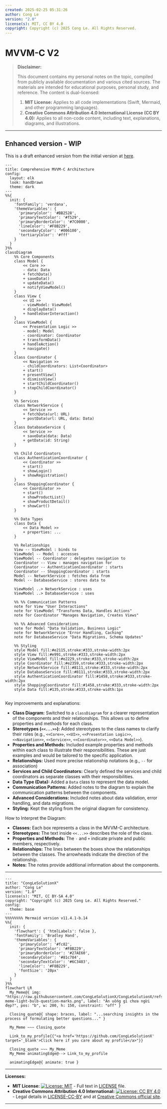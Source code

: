 ```yaml
---
created: 2025-02-25 05:31:26
author: Cong Le
version: "2.0"
license(s): MIT, CC BY 4.0
copyright: Copyright (c) 2025 Cong Le. All Rights Reserved.
---
```




# MVVM-C V2
> **Disclaimer:**
>
> This document contains my personal notes on the topic,
> compiled from publicly available documentation and various cited sources.
> The materials are intended for educational purposes, personal study, and reference.
> The content is dual-licensed:
> 1. **MIT License:** Applies to all code implementations (Swift, Mermaid, and other programming languages).
> 2. **Creative Commons Attribution 4.0 International License (CC BY 4.0):** Applies to all non-code content, including text, explanations, diagrams, and illustrations.
---

## Enhanced version - WIP

This is a draft enhanced version from the initial version at [here](./MVVM-C_V1.md).



```mermaid
---
title: Comprehensive MVVM-C Architecture
config:
  layout: elk
  look: handDrawn
  theme: dark
---
%%{
  init: {
    'fontFamily': 'verdana',
    'themeVariables': {
      'primaryColor': '#BB2528',
      'primaryTextColor': '#f529',
      'primaryBorderColor': '#7C0000',
      'lineColor': '#F8B229',
      'secondaryColor': '#006100',
      'tertiaryColor': '#fff'
    }
  }
}%%
classDiagram
    %% Core Components
    class Model {
        << Core >>
        - data: Data
        + fetchData()
        + saveData()
        + updateData()
        + notifyViewModel()
    }
    class View {
        << UI >>
        - viewModel: ViewModel
        + displayData()
        + handleUserInteraction()
    }
    class ViewModel {
        << Presentation Logic >>
        - model: Model
        - coordinator: Coordinator
        + transformData()
        + handleAction()
        + navigate()
    }
    class Coordinator {
        << Navigation >>
        - childCoordinators: List<Coordinator>
        + start()
        + presentView()
        + dismissView()
        + startChildCoordinator()
        + stopChildCoordinator()
    }

    %% Services
    class NetworkService {
        << Service >>
        + fetchData(url: URL)
        + postData(url: URL, data: Data)
    }
    class DatabaseService {
        << Service >>
        + saveData(data: Data)
        + getData(id: String)
    }

    %% Child Coordinators
    class AuthenticationCoordinator {
        << Coordinator >>
        + start()
        + showLogin()
        + showRegistration()
    }
    class ShoppingCoordinator {
        << Coordinator >>
        + start()
        + showProductList()
        + showProductDetail()
        + showCart()
    }

    %% Data Types
    class Data {
        << Data Model >>
        + properties: ...
    }

    %% Relationships
    View -- ViewModel : binds to
    ViewModel -- Model : accesses
    ViewModel -- Coordinator : delegates navigation to
    Coordinator -- View : manages navigation for
    Coordinator -- AuthenticationCoordinator : starts
    Coordinator -- ShoppingCoordinator : starts
    Model -- NetworkService : fetches data from
    Model -- DatabaseService : stores data to

    ViewModel ..> NetworkService : uses
    ViewModel ..> DatabaseService : uses

    %% %% Communication Patterns
    note for View "User Interactions"
    note for ViewModel "Transforms Data, Handles Actions"
    note for Coordinator "Manages Navigation, Creates Views"

    %% %% Advanced Considerations
    note for Model "Data Validation, Business Logic"
    note for NetworkService "Error Handling, Caching"
    note for DatabaseService "Data Migrations, Schema Updates"

    %% Styling
    style Model fill:#e2115,stroke:#333,stroke-width:2px
    style View fill:#e991,stroke:#333,stroke-width:2px
    style ViewModel fill:#e2229,stroke:#333,stroke-width:2px
    style Coordinator fill:#e2359,stroke:#333,stroke-width:2px
    style NetworkService fill:#8111,stroke:#333,stroke-width:2px
    style DatabaseService fill:#8111,stroke:#333,stroke-width:2px
    style AuthenticationCoordinator fill:#1458,stroke:#333,stroke-width:2px
    style ShoppingCoordinator fill:#1458,stroke:#333,stroke-width:2px
    style Data fill:#135,stroke:#333,stroke-width:1px
    
```

Key improvements and explanations:

*   **Class Diagram:**  Switched to a `classDiagram` for a clearer representation of the components and their relationships.  This allows us to define properties and methods for each class.
*   **Stereotypes (`<<...>>`):** Added stereotypes to the class names to clarify their roles (e.g., `<<Core>>`, `<<UI>>`, `<<Presentation Logic>>`, `<<Navigation>>`, `<<Service>>`, `<<Coordinator>>`, `<<Data Model>>`).
*   **Properties and Methods:** Included example properties and methods within each class to illustrate their responsibilities.  These are just examples and would be tailored to the specific application.
*   **Relationships:** Used more precise relationship notations (e.g., `--` for association)
*   **Services and Child Coordinators:** Clearly defined the services and child coordinators as separate classes with their responsibilities.
*   **Data Type (Data):**  Added a `Data` class to represent the data model.
*   **Communication Patterns:**  Added notes to the diagram to explain the communication patterns between the components.
*   **Advanced Considerations:**  Included notes about data validation, error handling, and data migrations.
*   **Styling:** Kept the styling from the original diagram for consistency.

How to Interpret the Diagram:

*   **Classes:** Each box represents a class in the MVVM-C architecture.
*   **Stereotypes:** The text inside `<<...>>` describes the role of the class.
*   **Properties and Methods:** The `-` and `+` indicate private and public members, respectively.
*   **Relationships:** The lines between the boxes show the relationships between the classes.  The arrowheads indicate the direction of the relationship.
*   **Notes:** The notes provide additional information about the components.


---

<!-- 
```mermaid
%% Current Mermaid version
info
```  -->


```mermaid
---
title: "CongLeSolutionX"
author: "Cong Le"
version: "1.0"
license(s): "MIT, CC BY-SA 4.0"
copyright: "Copyright (c) 2025 Cong Le. All Rights Reserved."
config:
  theme: base
---
%%%%%%%% Mermaid version v11.4.1-b.14
%%{
  init: {
    'flowchart': { 'htmlLabels': false },
    'fontFamily': 'Bradley Hand',
    'themeVariables': {
      'primaryColor': '#fc82',
      'primaryTextColor': '#F8B229',
      'primaryBorderColor': '#27AE60',
      'secondaryColor': '#81c784',
      'secondaryTextColor': '#6C3483',
      'lineColor': '#F8B229',
      'fontSize': '20px'
    }
  }
}%%
flowchart LR
  My_Meme@{ img: "https://raw.githubusercontent.com/CongLeSolutionX/CongLeSolutionX/refs/heads/main/assets/images/My-meme-light-bulb-question-marks.png", label: "Ăn uống gì chưa ngừi đẹp?", pos: "b", w: 200, h: 150, constraint: "off" }

  Closing_quote@{ shape: braces, label: "...searching insights in the process of formulating better questions..." }
    
  My_Meme ~~~ Closing_quote
    
  Link_to_my_profile{{"<a href='https://github.com/CongLeSolutionX' target='_blank'>Click here if you care about my profile</a>"}}

  Closing_quote ~~~ My_Meme
  My_Meme animatingEdge@--> Link_to_my_profile
  
  animatingEdge@{ animate: true }

```


---
**Licenses:**

- **MIT License:**  [![License: MIT](https://img.shields.io/badge/License-MIT-yellow.svg)](LICENSE) - Full text in [LICENSE](LICENSE) file.
- **Creative Commons Attribution 4.0 International:** [![License: CC BY 4.0](https://licensebuttons.net/l/by/4.0/88x31.png)](LICENSE-CC-BY) - Legal details in [LICENSE-CC-BY](LICENSE-CC-BY) and at [Creative Commons official site](http://creativecommons.org/licenses/by/4.0/).

---
